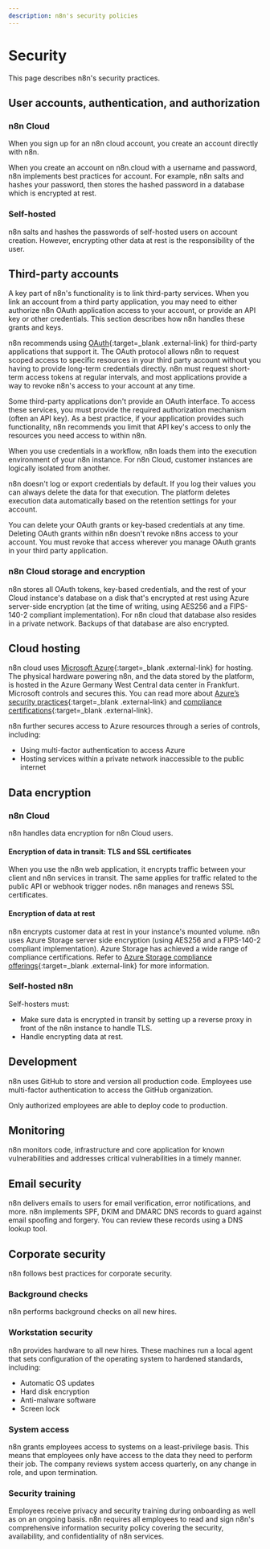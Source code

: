 ```yaml
---
description: n8n's security policies
---
```


# Security

This page describes n8n's security practices.

## User accounts, authentication, and authorization

### n8n Cloud

When you sign up for an n8n cloud account, you create an account directly with n8n. 

When you create an account on n8n.cloud with a username and password, n8n implements best practices for account. For example, n8n salts and hashes your password, then stores the hashed password in a database which is encrypted at rest.

### Self-hosted

n8n salts and hashes the passwords of self-hosted users on account creation. However, encrypting other data at rest is the responsibility of the user.

## Third-party accounts

A key part of n8n's functionality is to link third-party services. When you link an account from a third party application, you may need to either authorize n8n OAuth application access to your account, or provide an API key or other credentials. This section describes how n8n handles these grants and keys.

n8n recommends using [OAuth](https://oauth.net/2/){:target=_blank .external-link} for third-party applications that support it. The OAuth protocol allows n8n to request scoped access to specific resources in your third party account without you having to provide long-term credentials directly. n8n must request short-term access tokens at regular intervals, and most applications provide a way to revoke n8n's access to your account at any time.

Some third-party applications don't provide an OAuth interface. To access these services, you must provide the required authorization mechanism (often an API key). As a best practice, if your application provides such functionality, n8n recommends you limit that API key's access to only the resources you need access to within n8n.

When you use credentials in a workflow, n8n loads them into the execution environment of your n8n instance. For n8n Cloud, customer instances are logically isolated from another.

n8n doesn't log or export credentials by default. If you log their values you can always delete the data for that execution. The platform deletes execution data automatically based on the retention settings for your account.

You can delete your OAuth grants or key-based credentials at any time. Deleting OAuth grants within n8n doesn't revoke n8ns access to your account. You must revoke that access wherever you manage OAuth grants in your third party application.

### n8n Cloud storage and encryption

n8n stores all OAuth tokens, key-based credentials, and the rest of your Cloud instance's database on a disk that's encrypted at rest using Azure server-side encryption (at the time of writing, using AES256 and a FIPS-140-2 compliant implementation). For n8n cloud that database also resides in a private network. Backups of that database are also encrypted.

## Cloud hosting

n8n cloud uses [Microsoft Azure](https://aws.amazon.com/){:target=_blank .external-link} for hosting. The physical hardware powering n8n, and the data stored by the platform, is hosted in the Azure Germany West Central data center in Frankfurt. Microsoft controls and secures this. You can read more about [Azure’s security practices](https://learn.microsoft.com/en-us/azure/security/fundamentals/physical-security){:target=_blank .external-link} and [compliance certifications](https://learn.microsoft.com/en-us/azure/compliance/){:target=_blank .external-link}.

n8n further secures access to Azure resources through a series of controls, including: 

* Using multi-factor authentication to access Azure
* Hosting services within a private network inaccessible to the public internet

## Data encryption

### n8n Cloud

n8n handles data encryption for n8n Cloud users. 

#### Encryption of data in transit: TLS and SSL certificates

When you use the n8n web application, it encrypts traffic between your client and n8n services in transit. The same applies for traffic related to the public API or webhook trigger nodes. n8n manages and renews SSL certificates.


#### Encryption of data at rest

n8n encrypts customer data at rest in your instance's mounted volume. n8n uses Azure Storage server side encryption (using AES256 and a FIPS-140-2 compliant implementation). Azure Storage has achieved a wide range of compliance certifications. Refer to [Azure Storage compliance offerings](https://learn.microsoft.com/en-us/azure/storage/common/storage-compliance-offerings){:target=_blank .external-link} for more information.

### Self-hosted n8n

Self-hosters must:

* Make sure data is encrypted in transit by setting up a reverse proxy in front of the n8n instance to handle TLS.
* Handle encrypting data at rest.

## Development

n8n uses GitHub to store and version all production code. Employees use multi-factor authentication to access the GitHub organization.

Only authorized employees are able to deploy code to production.

## Monitoring

n8n monitors code, infrastructure and core application for known vulnerabilities and addresses critical vulnerabilities in a timely manner.

## Email security

n8n delivers emails to users for email verification, error notifications, and more. n8n implements SPF, DKIM and DMARC DNS records to guard against email spoofing and forgery. You can review these records using a DNS lookup tool.

## Corporate security

n8n follows best practices for corporate security.

### Background checks

n8n performs background checks on all new hires.

### Workstation security

n8n provides hardware to all new hires. These machines run a local agent that sets configuration of the operating system to hardened standards, including:

- Automatic OS updates
- Hard disk encryption
- Anti-malware software
- Screen lock


### System access

n8n grants employees access to systems on a least-privilege basis. This means that employees only have access to the data they need to perform their job. The company reviews system access quarterly, on any change in role, and upon termination.

### Security training

Employees receive privacy and security training during onboarding as well as on an ongoing basis. n8n requires all employees to read and sign n8n's comprehensive information security policy covering the security, availability, and confidentiality of n8n services.
